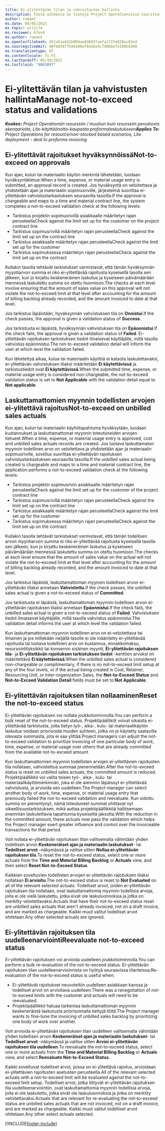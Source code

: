 ```yaml
---
title: Ei-ylitettävän tilan ja vahvistusten hallinta
description: Tässä aiheessa on tietoja Project Operationsissa suorittavista ei-ylitettävän rajoituksen tarkistuksesta.
author: rumant
ms.date: 04/05/2021
ms.topic: article
ms.reviewer: kfend
ms.author: rumant
ms.openlocfilehash: d51a61e441b004ae836037aefa172fdd20ac83ed
ms.sourcegitcommit: 40f68387f594180af64a5e5c748b6efa188bd300
ms.translationtype: HT
ms.contentlocale: fi-FI
ms.lasthandoff: 05/10/2021
ms.locfileid: "6003897"
---
```

# <a name="manage-not-to-exceed-status-and-validations"></a><span data-ttu-id="52ed4-103">Ei-ylitettävän tilan ja vahvistusten hallinta</span><span class="sxs-lookup"><span data-stu-id="52ed4-103">Manage not-to-exceed status and validations</span></span> 

<span data-ttu-id="52ed4-104">_**Koskee:** Project Operationsin resurssiin / muuhun kuin resurssiin perustuvia skenaarioita, Lite-käyttöönotto-kaupasta proformalaskutukseen_</span><span class="sxs-lookup"><span data-stu-id="52ed4-104">_**Applies To:** Project Operations for resource/non-stocked based scenarios, Lite deployment - deal to proforma invoicing_</span></span>

## <a name="not-to-exceed-on-approvals"></a><span data-ttu-id="52ed4-105">Ei-ylitettävät rajoitukset hyväksynnöissä</span><span class="sxs-lookup"><span data-stu-id="52ed4-105">Not-to-exceed on approvals</span></span>

<span data-ttu-id="52ed4-106">Kun ajan, kulun tai materiaalin käytön merkintä lähetetään, luodaan hyväksyntätietue.</span><span class="sxs-lookup"><span data-stu-id="52ed4-106">When a time, expense, or material usage entry is submitted, an approval record is created.</span></span> <span data-ttu-id="52ed4-107">Jos hyväksyntä on veloitettava ja yhdistetään ajan ja materiaalin sopimusriville, järjestelmä suorittaa ei-ylitettävän vahvistustarkastuksen seuraavilla tasoilla:</span><span class="sxs-lookup"><span data-stu-id="52ed4-107">If the approval is chargeable and maps to a time and material contract line, the system completes a not-to-exceed validation check at the following levels:</span></span>

  - <span data-ttu-id="52ed4-108">Tarkistus projektin sopimusrivillä asiakkaalle määritetyn rajan perusteella</span><span class="sxs-lookup"><span data-stu-id="52ed4-108">Check against the limit set up for the customer on the project contract line</span></span>
  - <span data-ttu-id="52ed4-109">Tarkistus sopimusrivillä määritetyn rajan perusteella</span><span class="sxs-lookup"><span data-stu-id="52ed4-109">Check against the limit set up on the contract line</span></span>
  - <span data-ttu-id="52ed4-110">Tarkistus asiakkaalle määritetyn rajan perusteella</span><span class="sxs-lookup"><span data-stu-id="52ed4-110">Check against the limit set up for the customer</span></span>
  - <span data-ttu-id="52ed4-111">Tarkistus sopimuksessa määritetyn rajan perusteella</span><span class="sxs-lookup"><span data-stu-id="52ed4-111">Check against the limit set up on the contract</span></span>

<span data-ttu-id="52ed4-112">Kullakin tasolla tehtävät tarkistukset varmistavat, että tämän hyväksynnän myyntiarvon summa ei riko ei-ylitettävää rajoitusta kyseisellä tasolla sen jälkeen, kun jo kirjattu keskeneräinen laskutus ja kyseiseen päivämäärään mennessä laskutettu summa on otettu huomioon.</span><span class="sxs-lookup"><span data-stu-id="52ed4-112">The checks at each level involve ensuring that the amount of sales value on this approval will not violate the not-to-exceed limit at that level after accounting for the amount of billing backlog already recorded, and the amount invoiced to date at that level.</span></span>

<span data-ttu-id="52ed4-113">Jos tarkistus läpäistään, hyväksynnän vahvistuksen tila on **Onnistui**.</span><span class="sxs-lookup"><span data-stu-id="52ed4-113">If the check passes, the approval is given a validation status of **Success**.</span></span>

<span data-ttu-id="52ed4-114">Jos tarkistusta ei läpäistä, hyväksynnän vahvistuksen tila on **Epäonnistui**.</span><span class="sxs-lookup"><span data-stu-id="52ed4-114">If the check fails, the approval is given a validation status of **Failed**.</span></span> <span data-ttu-id="52ed4-115">Ei-ylitettävän rajoituksen tarkistuksen tiedot ilmaisevat käyttäjälle, millä tasolla vahvistus epäonnistui.</span><span class="sxs-lookup"><span data-stu-id="52ed4-115">The not-to-exceed validation detail will inform the user at which level the validation failed.</span></span>

<span data-ttu-id="52ed4-116">Kun lähetettyä aikaa, kulua tai materiaalin käyttöä ei katsota laskutettavaksi, ei-ylitettävän vahvistuksen tilaksi määritetään **Ei käytettävissä** ja tarkistustiedot ovat **Ei käytettävissä**.</span><span class="sxs-lookup"><span data-stu-id="52ed4-116">When the submitted time, expense, or material usage entry is considered non-chargeable, the not-to-exceed validation status is set to **Not Applicable** with the validation detail equal to **Not applicable**.</span></span>

## <a name="not-to-exceed-on-unbilled-sales-actuals"></a><span data-ttu-id="52ed4-117">Laskuttamattomien myynnin todellisten arvojen ei-ylitettävä rajoitus</span><span class="sxs-lookup"><span data-stu-id="52ed4-117">Not-to-exceed on unbilled sales actuals</span></span>

<span data-ttu-id="52ed4-118">Kun ajan, kulun tai materiaalin käyttötapahtuma hyväksytään, luodaan kustannukset ja laskuttamattomat myynnin toteutuneiden arvojen tietueet.</span><span class="sxs-lookup"><span data-stu-id="52ed4-118">When a time, expense, or material usage entry is approved, cost and unbilled sales actuals records are created.</span></span> <span data-ttu-id="52ed4-119">Jos luotava laskuttamaton myynnin todellinen arvo on veloitettava ja yhdistetään ajan ja materiaalin sopimusriville, sovellus suorittaa ei-ylitettävän rajoituksen vahvistustarkastuksen seuraavilla tasoilla:</span><span class="sxs-lookup"><span data-stu-id="52ed4-119">If the unbilled sales actual being created is chargeable and maps to a time and material contract line, the application performs a not-to-exceed validation check at the following levels:</span></span>

  - <span data-ttu-id="52ed4-120">Tarkistus projektin sopimusrivin asiakkaalle määritetyn rajan perusteella</span><span class="sxs-lookup"><span data-stu-id="52ed4-120">Check against the limit set up for the customer of the project contract line</span></span>
  - <span data-ttu-id="52ed4-121">Tarkistus sopimusrivillä määritetyn rajan perusteella</span><span class="sxs-lookup"><span data-stu-id="52ed4-121">Check against the limit set up on the contract line</span></span>
  - <span data-ttu-id="52ed4-122">Tarkistus asiakkaalle määritetyn rajan perusteella</span><span class="sxs-lookup"><span data-stu-id="52ed4-122">Check against the limit set up for the customer</span></span>
  - <span data-ttu-id="52ed4-123">Tarkistus sopimuksessa määritetyn rajan perusteella</span><span class="sxs-lookup"><span data-stu-id="52ed4-123">Check against the limit set up on the contract</span></span>

<span data-ttu-id="52ed4-124">Kullakin tasolla tehtävät tarkistukset varmistavat, että tämän todellisen arvon myyntiarvon summa ei riko ei-ylitettävää rajoitusta kyseisellä tasolla sen jälkeen, kun jo kirjattu keskeneräinen laskutus ja kyseiseen päivämäärään mennessä laskutettu summa on otettu huomioon.</span><span class="sxs-lookup"><span data-stu-id="52ed4-124">The checks at each level ensure that the amount of sales value on the actual will not violate the not-to-exceed limit at that level after accounting for the amount of billing backlog already recorded, and the amount invoiced to date at that level.</span></span>

<span data-ttu-id="52ed4-125">Jos tarkistus läpäistä, laskuttamattoman myynnin todellisen arvon ei-ylitettävän tilaksi annetaan **Vahvistettu**.</span><span class="sxs-lookup"><span data-stu-id="52ed4-125">If the check passes, the unbilled sales actual is given a not-to-exceed status of **Committed**.</span></span>

<span data-ttu-id="52ed4-126">Jos tarkistusta ei läpäistä, laskuttamattoman myynnin todellisen arvon ei-ylitettävän rajoituksen tilaksi annetaan **Epäonnistui**.</span><span class="sxs-lookup"><span data-stu-id="52ed4-126">If the check fails, the unbilled sales actual is given a not-to-exceed status of **Failed**.</span></span> <span data-ttu-id="52ed4-127">Vahvistuksen tiedot ilmaisevat käyttäjälle, millä tasolla vahvistus epäonnistui.</span><span class="sxs-lookup"><span data-stu-id="52ed4-127">The validation detail informs the user at which level the validation failed.</span></span>

<span data-ttu-id="52ed4-128">Kun laskuttamattoman myynnin todellinen arvo on ei-veloitettava tai ilmainen ja jos millekään neljällä tasolle ei ole määritetty ei-ylitettävää rajoitusta tai luotava todellinen arvo on kustannus, ennakkomaksu, resursointityksikkö tai konsernin sisäinen myynti, **Ei-ylitettävän rajoituksen tila**- ja **Ei-ylitettävän rajoituksen tarkistuksen tiedot** -kenttien arvoksi on määritettävä **Ei käytettävissä**.</span><span class="sxs-lookup"><span data-stu-id="52ed4-128">When the unbilled sales actual is considered non-chargeable or complimentary, if there is no not-to-exceed limit setup at any of the four levels, or if the actual being created is Cost, Retainer, Resourcing Unit, or Inter-organization Sales, the **Not-to-Exceed Status** and **Not-to-Exceed Validation Detail** fields must be set to **Not Applicable**.</span></span>

## <a name="reset-the-not-to-exceed-status"></a><span data-ttu-id="52ed4-129">Ei-ylitettävän rajoituksen tilan nollaaminen</span><span class="sxs-lookup"><span data-stu-id="52ed4-129">Reset the not-to-exceed status</span></span>

<span data-ttu-id="52ed4-130">Ei-ylitettävän rajoituksen voi nollata joukkotoiminnolla.</span><span class="sxs-lookup"><span data-stu-id="52ed4-130">You can perform a bulk reset of the not-to-exceed status.</span></span> <span data-ttu-id="52ed4-131">Projektipäälliköt voivat oikaista ei-ylitettävää tarkistusta, jotta tietyn työ-, aika-, kulu- tai materiaalikäytön laskutus voidaan priorisoida muiden suhteen, jotka on jo käytetty saatavilla olevasta summasta, jota ei saa ylittää.</span><span class="sxs-lookup"><span data-stu-id="52ed4-131">Project managers can adjust the not-to-exceed validation to prioritize invoicing of one particular body of work, time, expense, or material usage over others that are already committed from the available not-to-exceed amount.</span></span>

<span data-ttu-id="52ed4-132">Kun laskuttamattomien myynnin todellisten arvojen ei-ylitettävien rajoitusten tila nollataan, vahvistettua summaa pienennetään.</span><span class="sxs-lookup"><span data-stu-id="52ed4-132">After the not-to-exceed status is reset on unbilled sales actuals, the committed amount is reduced.</span></span> <span data-ttu-id="52ed4-133">Projektipäällikkö voi valita toisen työ-, aika-, kulu- tai materiaalikäyttömerkinnän, joka ei ole aiemmin läpäissyt ei-ylitettävää vahvistusta, ja arvioida sen uudelleen.</span><span class="sxs-lookup"><span data-stu-id="52ed4-133">The Project manager can select another body of work, time, expense, or material usage entry that previously failed the not-to-exceed validation and reevaluate.</span></span> <span data-ttu-id="52ed4-134">Kun sidottu summa on pienentynyt, nämä toteutuneet summat ohittavat nyt oikeellisuustarkistuksen, mikä auttaa projektipäällikköä hallitsemaan enemmän laskutettavia tapahtumia kyseiseltä jaksolta.</span><span class="sxs-lookup"><span data-stu-id="52ed4-134">With the reduction in the committed amount, these actuals now pass the validation which helps the Project manager exert greater influence and control over the invoiceable transactions for that period.</span></span>

<span data-ttu-id="52ed4-135">Voit nollata ei-ylitettävän rajoituksen tilan valitsemalla vähintään yhden todellisen arvon **Keskeneräiset ajan ja materiaalin laskutukset**- tai **Todelliset arvot** -näkymässä ja valitse sitten **Nollaa ei-ylitettävän rajoituksen tila**.</span><span class="sxs-lookup"><span data-stu-id="52ed4-135">To reset the not-to-exceed status, select one or more actuals from the **Time and Material Billing Backlog** or **Actuals** view, and then select **Reset Not-to-Exceed Status**.</span></span>

<span data-ttu-id="52ed4-136">Kaikkien soveltuvien todellisten arvojen ei-ylitettävän rajoituksen tilaksi nollataan **Ei arvioitu**.</span><span class="sxs-lookup"><span data-stu-id="52ed4-136">The not-to-exceed status is reset to **Not Evaluated** on all of the relevant selected actuals.</span></span> <span data-ttu-id="52ed4-137">Todelliset arvot, joiden ei-ylitettävän rajoituksen tila nollataan, ovat laskuttamattomia myynnin todellisia arvoja, joita ei ole vielä laskutettu, jotka eivät ole laskuluonnoksia ja jotka on merkitty veloitettavaksi.</span><span class="sxs-lookup"><span data-stu-id="52ed4-137">Actuals that have their not-to-exceed status reset are unbilled sales actuals that aren't already invoiced, not on a draft invoice, and are marked as chargeable.</span></span> <span data-ttu-id="52ed4-138">Kaikki muut valitut todelliset arvot ohitetaan.</span><span class="sxs-lookup"><span data-stu-id="52ed4-138">Any other selected actuals are ignored.</span></span>

## <a name="reevaluate-not-to-exceed-status"></a><span data-ttu-id="52ed4-139">Ei-ylitettävän rajoituksen tila uudelleenarviointi</span><span class="sxs-lookup"><span data-stu-id="52ed4-139">Reevaluate not-to-exceed status</span></span>

<span data-ttu-id="52ed4-140">Ei-ylitettävän rajoituksen voi arvioida uudelleen joukkotoiminnolla.</span><span class="sxs-lookup"><span data-stu-id="52ed4-140">You can perform a bulk re-evaluation of the not-to-exceed status.</span></span> <span data-ttu-id="52ed4-141">Ei-ylitettävän rajoituksen tilan uudelleenarvioinnista on hyötyä seuraavissa tilanteissa:</span><span class="sxs-lookup"><span data-stu-id="52ed4-141">Re-evaluation of the not-to-exceed status is useful when:</span></span>

  - <span data-ttu-id="52ed4-142">Ei-ylitettävät rajoitukset neuvoteltiin uudelleen asiakkaan kanssa ja todelliset arvot on arvioitava uudelleen.</span><span class="sxs-lookup"><span data-stu-id="52ed4-142">There was a renegotiation of not-to-exceed limits with the customer and actuals will need to be reevaluated.</span></span>
  - <span data-ttu-id="52ed4-143">Projektipäällikkö haluaa tarkentaa laskuttamattoman myynnin keskeneräistä laskutusta priorisoimalla tiettyjä töitä.</span><span class="sxs-lookup"><span data-stu-id="52ed4-143">The Project manager wants to fine-tune the invoicing of unbilled sales backlog by prioritizing one body of work over another.</span></span>

<span data-ttu-id="52ed4-144">Voit arvioida ei-ylitettävän rajoituksen tilan uudelleen valitsemalla vähintään yhden todellisen arvon **Keskeneräiset ajan ja materiaalin laskutukset**- tai **Todelliset arvot** -näkymässä ja valitse sitten **Arvioi ei-ylitettävän rajoituksen tila uudelleen**.</span><span class="sxs-lookup"><span data-stu-id="52ed4-144">To reevaluate the not-to-exceed status, select one or more actuals from the **Time and Material Billing Backlog** or **Actuals** view, and select **Reevaluate Not-to-Exceed Status**.</span></span>

<span data-ttu-id="52ed4-145">Kaikki soveltuvat todelliset arvot, joissa on ei-ylitettävä rajoitus, arvioidaan ei-ylitettävien rajoitusten asetusten perusteella.</span><span class="sxs-lookup"><span data-stu-id="52ed4-145">All of the relevant selected actuals with a not-to-exceed limit will be evaluated against the not-to-exceed limit setup.</span></span> <span data-ttu-id="52ed4-146">Todelliset arvot, jotka liittyvät ei-ylitettävän rajoituksen tila uudelleenarviointiin, ovat laskuttamattomia myynnin todellisia arvoja, joita ei ole laskutettu, jotka eivät ole laskuluonnoksia ja jotka on merkitty veloitettavaksi.</span><span class="sxs-lookup"><span data-stu-id="52ed4-146">Actuals that are relevant for re-evaluating the not-to-exceed status are unbilled sales actuals that are not invoiced, not on a draft invoice, and are marked as chargeable.</span></span> <span data-ttu-id="52ed4-147">Kaikki muut valitut todelliset arvot ohitetaan.</span><span class="sxs-lookup"><span data-stu-id="52ed4-147">Any other select actuals selected.</span></span>


[!INCLUDE[footer-include](../../includes/footer-banner.md)]
